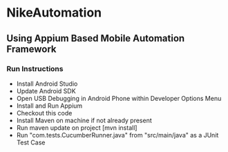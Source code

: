 # NikeAutomation
## Using Appium Based Mobile Automation Framework

### Run Instructions
* Install Android Studio
* Update Android SDK
* Open USB Debugging in Android Phone within Developer Options Menu
* Install and Run Appium
* Checkout this code
* Install Maven on machine if not already present
* Run maven update on project [mvn install]
* Run "com.tests.CucumberRunner.java" from "src/main/java" as a JUnit Test Case